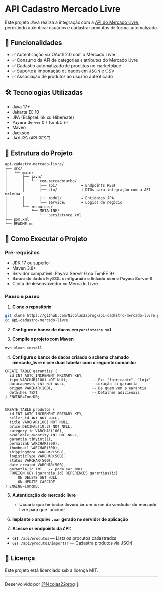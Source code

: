 # API Cadastro Mercado Livre

Este projeto Java realiza a integração com a [API do Mercado Livre](https://developers.mercadolivre.com.br/), permitindo autenticar usuários e cadastrar produtos de forma automatizada.

## 📌 Funcionalidades

- ✅ Autenticação via OAuth 2.0 com o Mercado Livre  
- ✅ Consumo da API de categorias e atributos do Mercado Livre  
- ✅ Cadastro automatizado de produtos no marketplace  
- ✅ Suporte à importação de dados em JSON e CSV  
- ✅ Associação de produtos ao usuário autenticado  

## 🛠️ Tecnologias Utilizadas

- Java 17+
- Jakarta EE 10
- JPA (EclipseLink ou Hibernate)
- Payara Server 6 / TomEE 9+
- Maven
- Jackson
- JAX-RS (API REST)

## 📁 Estrutura do Projeto

```
api-cadastro-mercado-livre/
├── src/
│   └── main/
│       ├── java/
│       │   └── com.mercadoturbo/
│       │       ├── api/           → Endpoints REST
│       │       ├── dto/           → DTOs para integração com a API externa
│       │       ├── model/         → Entidades JPA
│       │       └── service/       → Lógica de negócio
│       └── resources/
│           └── META-INF/
│               └── persistence.xml
├── pom.xml
└── README.md
```

## 🚀 Como Executar o Projeto

### Pré-requisitos

- JDK 17 ou superior
- Maven 3.8+
- Servidor compatível: Payara Server 6 ou TomEE 9+
- Banco de dados MySQL configurado e linkado com o Payara Server 6
- Conta de desenvolvedor no Mercado Livre

### Passo a passo

1. **Clone o repositório**

```bash
git clone https://github.com/Nicolas22prog/api-cadastro-mercado-livre.git
cd api-cadastro-mercado-livre
```

2. **Configure o banco de dados em `persistence.xml`**

3. **Compile o projeto com Maven**

```bash
mvn clean install
```
4. **Configure o banco de dados criando o schema chamado mercado_livre e crie duas tabelas com o seguinte comando:**
  ```
CREATE TABLE garantias (
    id INT AUTO_INCREMENT PRIMARY KEY,
    tipo VARCHAR(100) NOT NULL,           -- Ex: "fabricante", "loja"
    duracaoMeses INT NOT NULL,           -- Duração da garantia
    origem VARCHAR(100),                  -- De quem vem a garantia
    detalhes TEXT                         -- Detalhes adicionais
) ENGINE=InnoDB;


CREATE TABLE produtos (
    id INT AUTO_INCREMENT PRIMARY KEY,
    seller_id INT NOT NULL,
    title VARCHAR(100) NOT NULL,
    price DECIMAL(10,2) NOT NULL,
    category_id VARCHAR(100),
    available_quantity INT NOT NULL,
    garantia tinyint(1),
    permalink VARCHAR(500),
    thumbnail VARCHAR(500),
    shippingMode VARCHAR(500),
    logisticType VARCHAR(500),
    status VARCHAR(500),
    date_created VARCHAR(500),
    garantia_id INT,  -- pode ser NULL
    FOREIGN KEY (garantia_id) REFERENCES garantias(id)
        ON DELETE SET NULL
        ON UPDATE CASCADE
) ENGINE=InnoDB;
```
5. **Autenticação do mercado livre**
   - Usuario que for testar devera ter um token de vendedor do mercado livre para que funcione
    
7. **Implante o arquivo `.war` gerado no servidor de aplicação**

8. **Acesse os endpoints da API:**

- `GET /api/produtos` — Lista os produtos cadastrados  
- `GET /api/produtos/importar` — Cadastra produtos via JSON 


## 📄 Licença

Este projeto está licenciado sob a licença MIT.

---

Desenvolvido por [@Nicolas22prog](https://github.com/Nicolas22prog) 🚀
